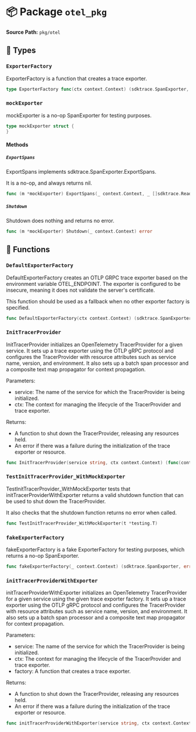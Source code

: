 # 📦 Package `otel_pkg`

**Source Path:** `pkg/otel`

## 🧩 Types

### `ExporterFactory`

ExporterFactory is a function that creates a trace exporter.

```go
type ExporterFactory func(ctx context.Context) (sdktrace.SpanExporter, error)
```

### `mockExporter`

mockExporter is a no-op SpanExporter for testing purposes.

```go
type mockExporter struct {
}
```

#### Methods

##### `ExportSpans`

ExportSpans implements sdktrace.SpanExporter.ExportSpans.

It is a no-op, and always returns nil.

```go
func (m *mockExporter) ExportSpans(_ context.Context, _ []sdktrace.ReadOnlySpan) error
```

##### `Shutdown`

Shutdown does nothing and returns no error.

```go
func (m *mockExporter) Shutdown(_ context.Context) error
```

## 🚀 Functions

### `DefaultExporterFactory`

DefaultExporterFactory creates an OTLP GRPC trace exporter based on the
environment variable OTEL_ENDPOINT. The exporter is configured to be
insecure, meaning it does not validate the server's certificate.

This function should be used as a fallback when no other exporter factory
is specified.

```go
func DefaultExporterFactory(ctx context.Context) (sdktrace.SpanExporter, error)
```

### `InitTracerProvider`

InitTracerProvider initializes an OpenTelemetry TracerProvider for a given service.
It sets up a trace exporter using the OTLP gRPC protocol and configures the TracerProvider
with resource attributes such as service name, version, and environment. It also sets up
a batch span processor and a composite text map propagator for context propagation.

Parameters:
  - service: The name of the service for which the TracerProvider is being initialized.
  - ctx: The context for managing the lifecycle of the TracerProvider and trace exporter.

Returns:
  - A function to shut down the TracerProvider, releasing any resources held.
  - An error if there was a failure during the initialization of the trace exporter or resource.

```go
func InitTracerProvider(service string, ctx context.Context) (func(context.Context) error, error)
```

### `TestInitTracerProvider_WithMockExporter`

TestInitTracerProvider_WithMockExporter tests that initTracerProviderWithExporter returns
a valid shutdown function that can be used to shut down the TracerProvider.

It also checks that the shutdown function returns no error when called.

```go
func TestInitTracerProvider_WithMockExporter(t *testing.T)
```

### `fakeExporterFactory`

fakeExporterFactory is a fake ExporterFactory for testing purposes, which
returns a no-op SpanExporter.

```go
func fakeExporterFactory(_ context.Context) (sdktrace.SpanExporter, error)
```

### `initTracerProviderWithExporter`

initTracerProviderWithExporter initializes an OpenTelemetry TracerProvider for a given service using the given trace exporter factory.
It sets up a trace exporter using the OTLP gRPC protocol and configures the TracerProvider
with resource attributes such as service name, version, and environment. It also sets up
a batch span processor and a composite text map propagator for context propagation.

Parameters:
  - service: The name of the service for which the TracerProvider is being initialized.
  - ctx: The context for managing the lifecycle of the TracerProvider and trace exporter.
  - factory: A function that creates a trace exporter.

Returns:
  - A function to shut down the TracerProvider, releasing any resources held.
  - An error if there was a failure during the initialization of the trace exporter or resource.

```go
func initTracerProviderWithExporter(service string, ctx context.Context, factory ExporterFactory) (func(context.Context) error, error)
```


